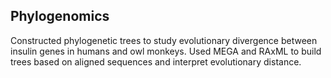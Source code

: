 ## Phylogenomics
Constructed phylogenetic trees to study evolutionary divergence between insulin genes in humans and owl monkeys. Used MEGA and RAxML to build trees based on aligned sequences and interpret evolutionary distance.
